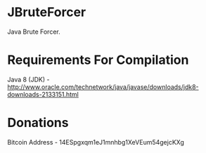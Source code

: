 JBruteForcer
========

Java Brute Forcer.

Requirements For Compilation
============

Java 8 (JDK) - http://www.oracle.com/technetwork/java/javase/downloads/jdk8-downloads-2133151.html

Donations
=========

Bitcoin Address - 14ESpgxqm1eJ1mnhbg1XeVEum54gejcKXg
